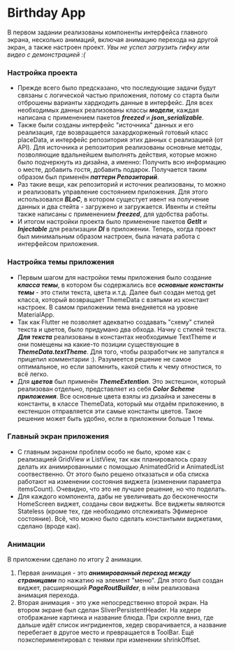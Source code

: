 # Birthday App
В первом задании реализованы компоненты интерфейса главного экрана, несколько анимаций, включая анимацию перехода на другой экран, а также настроен проект.
*Увы не успел загрузить гифку или видео с демонстрацией :(*

### Настройка проекта

  * Прежде всего было предсказано, что последующие задачи будут связаны с логической частью приложения, потому со старта были отброшены варианты хардкодить данные в интерфейс. Для всех необходимых данных реализованы классы ***модели***, каждая написана с применением пакетов ***freezed*** и ***json_serializable***.
  * Также были созданы интерфейс "источника" данных и его реализация, где возвращается захардкорженый готовый класс placeData, и интерфейс репозитория этих данных с реализацией (от API). Для источника и репозитория реализованы основные методы, позволяющие вдальнейшем выполнять действия, которые можно было подчеркнуть из дизайна, а именно: Получить всю информацию о месте, добавить гостя, добавить подарок. Получается таким образом был применён ***паттерн Репозиторий***.
  * Раз такие вещи, как репозиторий и источник реализованы, то можно и реализовать управление состоянием приложения. Для этого использовался ***BLoC***, в котором сущестует ивент на получение данных и два стейта - загружено и загружается. Ивенты и стейты также написаны с применением ***freezed***, для удобства работы.
  * И итогом настройки проекта было применение пакетов ***GetIt*** и ***Injectable*** для реализации ***DI*** в приложении.
Теперь, когда проект был минимальным образом настроен, была начата работа с интерфейсом приложения.

### Настройка темы приложения 
  * Первым шагом для настройки темы приложения было создание ***класса темы***, в котором бы содержались все ***основные константы темы*** - это стили текста, цвета и.т.д. Далее был создан метод get класса, который возвращает ThemeData с взятыми из констант настроек. В самом приложении тема внедняется на уровне MaterialApp.
  * Так как Flutter не позволяет адекватно создавать "схему" стилей текста и цветов, было придумано два обхода. Начну с стилей текста. ***Для текста*** реализованы в константах необходимые TextTheme и они помещены на какие-то позиции существующие в ***ThemeData.textTheme***. Для того, чтобы разработчик не запутался я прицепил комментарии :). Разумеется решение не самое оптимальное, но если запомнить, какой стиль к чему отностися, то всё легко.
  * Для ***цветов*** был применён ***ThemeExtention***. Это экстешнон, который реализован отдельно, представляет из себя ***Color Scheme приложения***. Все основные цвета взялы из дизайна и занесены в константы, в классе ThemeData, который мы отдаём приложению, в екстеншон отправляется эти самые константы цветов. Такое решение может быть удобно, если в приложении больше 1 темы.

### Главный экран приложения
  * С главным экраном проблем особо не было, кроме как с реализацией GridView и ListView, так как планировалось сразу делать их анимированными с помощью AnimatedGrid и AnimatedList соотвественно. От этого было решено отказаться и оба списка работают на изменении состояния виджета (изменении параметра itemsCount). Очевидно, что это не лучшее решение, но что поделать.
  * Для каждого компонента, дабы не увеличивать до бесконечности HomeScreen виджет, созданы свои виджеты. Все виджеты являются Stateless (кроме тех, где необходимо отслеживать Эфимерное состояние). Всё, что можно было сделать константыми виджетами, сделано (вроде как).

### Анимации
  В приложении сделано по итогу 2 анимации.
  1. Первая анимация - это ***анимированный переход между страницами*** по нажатию на элемент "меню". Для этого был создан виджет, расширяющий ***PageRoutBuilder***, в нём реализована анимация перехода.
  2. Вторая анимация - это уже непосредственно второй экран. На втором экране был сделан SliverPersistentHeader. На хедере отображание картинка и название блюда. При скролле вниз, где дальше идёт список ингридиентов, хедер сворачивается, а название перебегает в другое место и превращается в ToolBar. Ещё поэкспериментировал с тенями при изменении shrinkOffset.

